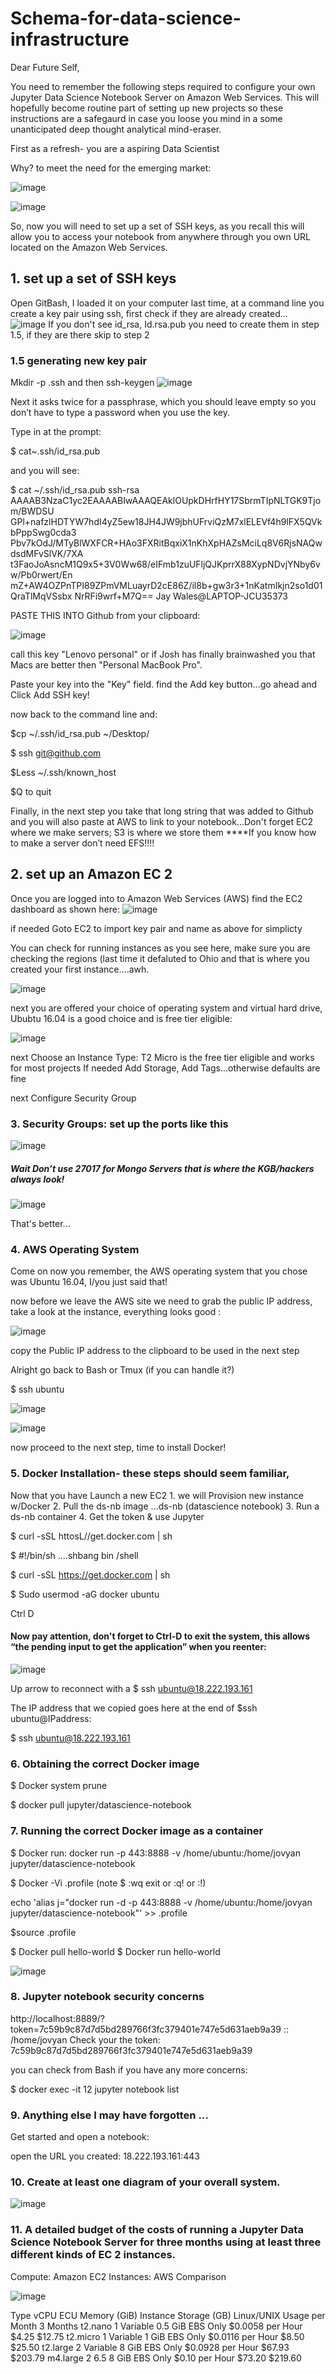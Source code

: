 # Schema-for-data-science-infrastructure

Dear Future Self,

You need to remember the following steps required to configure your own Jupyter Data Science Notebook Server on Amazon Web Services. This will hopefully become routine part of setting up new projects so these instructions are a safegaurd in case you loose you mind in a some unanticipated deep thought analytical mind-eraser.

First as a refresh- you are a aspiring Data Scientist

Why? to meet the need for the emerging market:


![image](https://user-images.githubusercontent.com/40584489/43021330-20731280-8c18-11e8-97c4-3fe2a5e84acc.png)

![image](https://user-images.githubusercontent.com/40584489/43021258-dab50e42-8c17-11e8-9f85-b5fbb7daf826.png)


So, now you will need to set up a set of SSH keys, as you recall  this will allow you to access your notebook from anywhere through you own URL located on the Amazon Web Services.

## 1. set up a set of SSH keys

Open GitBash, I loaded it on your computer last time, at a command line you create a key pair using ssh, first check if they are already created... 
![image](https://user-images.githubusercontent.com/40584489/43021515-b700f30c-8c18-11e8-9136-4da6d3bce208.png)
If you don't see id_rsa, Id.rsa.pub you need to create them in step 1.5, if they are there skip to step 2

### 1.5 generating new key pair
Mkdir -p .ssh and then ssh-keygen
![image](https://user-images.githubusercontent.com/40584489/43021712-884e696c-8c19-11e8-97d3-bdab5417023f.png)

Next it asks twice for a passphrase, which you should leave empty so you don’t have to type a password when you use the key.

Type in at the prompt:

$ cat~.ssh/id_rsa.pub 

and you will see:

$ cat ~/.ssh/id_rsa.pub
ssh-rsa AAAAB3NzaC1yc2EAAAABIwAAAQEAklOUpkDHrfHY17SbrmTIpNLTGK9Tjom/BWDSU
GPl+nafzlHDTYW7hdI4yZ5ew18JH4JW9jbhUFrviQzM7xlELEVf4h9lFX5QVkbPppSwg0cda3
Pbv7kOdJ/MTyBlWXFCR+HAo3FXRitBqxiX1nKhXpHAZsMciLq8V6RjsNAQwdsdMFvSlVK/7XA
t3FaoJoAsncM1Q9x5+3V0Ww68/eIFmb1zuUFljQJKprrX88XypNDvjYNby6vw/Pb0rwert/En
mZ+AW4OZPnTPI89ZPmVMLuayrD2cE86Z/il8b+gw3r3+1nKatmIkjn2so1d01QraTlMqVSsbx
NrRFi9wrf+M7Q==  Jay Wales@LAPTOP-JCU35373

PASTE THIS INTO Github from your clipboard:

![image](https://user-images.githubusercontent.com/40584489/43025632-5e3c2c82-8c27-11e8-81d0-cba083914f5c.png)


call this key "Lenovo personal" or if Josh has finally brainwashed you that Macs are better then "Personal MacBook Pro".

Paste your key into the "Key" field.
find the Add key button...go ahead and Click Add SSH key!

now back to the command line and:


$cp ~/.ssh/id_rsa.pub ~/Desktop/

$ ssh git@github.com

$Less ~/.ssh/known_host

$Q to quit

Finally, in the next step you take that long string that was added to Github and you will also paste at AWS to link to your notebook...Don't forget EC2 where we make servers; S3 is where we store them
****If you know how to make a server don’t need EFS!!!!

## 2. set up an Amazon EC 2

Once you are logged into to Amazon Web Services (AWS) find the EC2 dashboard as shown here:
![image](https://user-images.githubusercontent.com/40584489/43027061-53428398-8c2d-11e8-89da-74ad93f27a2d.png)

if needed Goto EC2 to import key pair and name as above for simplicty


You can check for running instances as you see here, make sure you are checking the regions (last time it defaluted to Ohio and that is where you created your first instance....awh.

![image](https://user-images.githubusercontent.com/40584489/43027223-0ab3e382-8c2e-11e8-9639-edb82ebf6783.png)

next you are offered your choice of operating system and virtual hard drive, Ububtu 16.04 is a good choice and is free tier eligible:

![image](https://user-images.githubusercontent.com/40584489/43027347-a04e0bfc-8c2e-11e8-8700-bc3c4845f0d6.png)

next Choose an Instance Type: T2 Micro is the free tier eligible and works for most projects
If needed Add Storage, Add Tags...otherwise defaults are fine

next Configure Security Group

### 3. Security Groups: set up the ports like this

![image](https://user-images.githubusercontent.com/40584489/43027794-0ef48a52-8c31-11e8-840e-6f0495533869.png)

##### Wait Don’t use 27017 for Mongo Servers that is where the KGB/hackers always look!

![image](https://user-images.githubusercontent.com/40584489/43027893-7bdc3c28-8c31-11e8-85e1-c77c65b7c94c.png)

That's better...

### 4. AWS Operating System
Come on now you remember, the AWS operating system that you chose was Ubuntu 16.04, I/you just said that! 

now before we leave the AWS site we need to grab the public IP address, take a look at the instance, everything looks good :

![image](https://user-images.githubusercontent.com/40584489/43029943-cf61a9f6-8c3f-11e8-8585-33f499746ffc.png)

copy the Public IP address to the clipboard to be used in the next step

Alright go back to Bash or Tmux (if you can handle it?)

 $ ssh ubuntu
 
 ![image](https://user-images.githubusercontent.com/40584489/43031763-222dbbc6-8c5d-11e8-9e9c-2494008dbf8a.png)

  ![image](https://user-images.githubusercontent.com/40584489/43032205-7184277e-8c66-11e8-9140-c36439c1ed34.png)
  
  now proceed to the next step, time to install Docker!

### 5. Docker Installation- these steps should seem familiar, 

 Now that you have Launch a new EC2
	1. we will Provision new instance w/Docker
	2. Pull the ds-nb  image ...ds-nb (datascience notebook)
	3. Run a ds-nb container
  4. Get the token & use Jupyter
  
$ curl -sSL httosL//get.docker.com | sh

$ #!/bin/sh ….shbang bin /shell

$ curl -sSL https://get.docker.com | sh

$ Sudo usermod -aG docker ubuntu

Ctrl D

#### Now pay attention, don't forget to Ctrl-D to exit the system, this allows “the pending input to get the application” when you reenter:

![image](https://user-images.githubusercontent.com/40584489/43032102-bf3eef2e-8c63-11e8-87c0-52d6547c3dff.png)

Up arrow to reconnect with a $ ssh ubuntu@18.222.193.161

The IP address that we copied goes here at the end of $ssh ubuntu@IPaddress:

$ ssh ubuntu@18.222.193.161

### 6. Obtaining the correct Docker image

$ Docker system prune

$ docker pull jupyter/datascience-notebook

### 7. Running the correct Docker image as a container

$ Docker run: 
docker run -p 443:8888 -v /home/ubuntu:/home/jovyan jupyter/datascience-notebook

$ Docker -Vi .profile  (note $ :wq exit or :q! or :!)

echo 'alias j="docker run -d -p 443:8888 -v /home/ubuntu:/home/jovyan jupyter/datascience-notebook"' >> .profile

$source .profile

$ Docker pull hello-world
$ Docker run hello-world

![image](https://user-images.githubusercontent.com/40584489/43032305-8a0ff082-8c68-11e8-8995-1a0c629d1cea.png)

### 8. Jupyter notebook security concerns

http://localhost:8889/?token=7c59b9c87d7d5bd289766f3fc379401e747e5d631aeb9a39 :: /home/jovyan
Check your the token:
7c59b9c87d7d5bd289766f3fc379401e747e5d631aeb9a39

you can check from Bash if you have any more concerns:

$ docker exec -it 12 jupyter notebook list

### 9. Anything else I may have forgotten ...

Get started and open a notebook:

open the URL you created: 18.222.193.161:443

### 10. Create at least one diagram of your overall system.

![image](https://user-images.githubusercontent.com/40584489/43032256-780ec94a-8c67-11e8-8556-f56e70a6fd8d.png)

### 11. A detailed budget of the costs of running a Jupyter Data Science Notebook Server for three months using at least three different kinds of EC 2 instances.

Compute: Amazon EC2 Instances:
 AWS Comparison 			
 
 ![image](https://user-images.githubusercontent.com/40584489/43033077-5e683952-8c78-11e8-9ea9-66958932507f.png)
 
 
 
 
 
Type	   vCPU	ECU	Memory (GiB)	Instance  Storage (GB)	    Linux/UNIX Usage	per Month	3 Months
t2.nano	  1	   Variable	0.5 GiB	EBS Only	$0.0058 per Hour	                    $4.25	$12.75
t2.micro	1	   Variable	1 GiB	  EBS Only	$0.0116 per Hour	                    $8.50	$25.50
t2.large	2	   Variable	8 GiB	  EBS Only	$0.0928 per Hour	                    $67.93	$203.79
m4.large	2	    6.5	    8 GiB	  EBS Only	$0.10 per Hour	                      $73.20	$219.60

